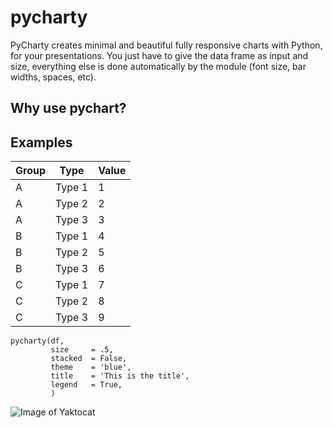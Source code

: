 # pycharty
PyCharty creates minimal and beautiful fully responsive charts with Python, for your presentations. You just have to give the data frame as input and size, everything else is done automatically by the module (font size, bar widths, spaces, etc).
## Why use pychart?

## Examples

Group | Type | Value 
----- | ---- | ------
A | Type 1 | 1
A | Type 2 | 2
A | Type 3 | 3
B | Type 1 | 4
B | Type 2 | 5
B | Type 3 | 6
C | Type 1 | 7
C | Type 2 | 8
C | Type 3 | 9

```
pycharty(df,
         size     = .5,
         stacked  = False,
         theme    = 'blue',
         title    = 'This is the title',
         legend   = True,
         )
```
![Image of Yaktocat](https://i.imgur.com/Xs0fxAV.png)
